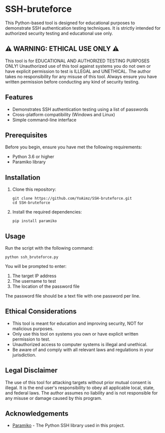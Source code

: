 # SSH-bruteforce

This Python-based tool is designed for educational purposes to demonstrate SSH authentication testing techniques. It is strictly intended for authorized security testing and educational use only.

## ⚠️ WARNING: ETHICAL USE ONLY ⚠️

This tool is for EDUCATIONAL AND AUTHORIZED TESTING PURPOSES ONLY! Unauthorized use of this tool against systems you do not own or have explicit permission to test is ILLEGAL and UNETHICAL. The author takes no responsibility for any misuse of this tool. Always ensure you have written permission before conducting any kind of security testing.

## Features

- Demonstrates SSH authentication testing using a list of passwords
- Cross-platform compatibility (Windows and Linux)
- Simple command-line interface

## Prerequisites

Before you begin, ensure you have met the following requirements:

- Python 3.6 or higher
- Paramiko library

## Installation

1. Clone this repository:
   ```
   git clone https://github.com/YoAimz/SSH-bruteforce.git
   cd SSH-bruteforce
   ```

2. Install the required dependencies:
   ```
   pip install paramiko
   ```

## Usage

Run the script with the following command:

```
python ssh_bruteforce.py
```

You will be prompted to enter:
1. The target IP address
2. The username to test
3. The location of the password file

The password file should be a text file with one password per line.

## Ethical Considerations

- This tool is meant for education and improving security, NOT for malicious purposes.
- Only use this tool on systems you own or have explicit written permission to test.
- Unauthorized access to computer systems is illegal and unethical.
- Be aware of and comply with all relevant laws and regulations in your jurisdiction.

## Legal Disclaimer

The use of this tool for attacking targets without prior mutual consent is illegal. It is the end user's responsibility to obey all applicable local, state, and federal laws. The author assumes no liability and is not responsible for any misuse or damage caused by this program.


## Acknowledgements

- [Paramiko](http://www.paramiko.org/) - The Python SSH library used in this project.


